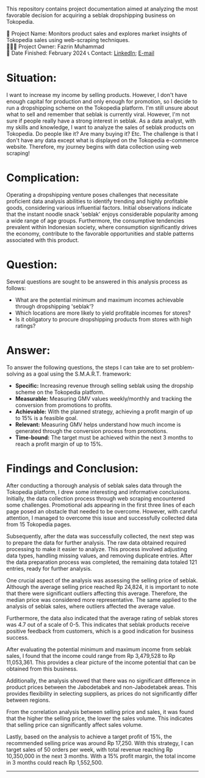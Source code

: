 This repository contains project documentation aimed at analyzing the most favorable decision for acquiring a seblak dropshipping business on Tokopedia.

🚩 Project Name: Monitors product sales and explores market insights of Tokopedia sales using web-scraping techniques.  
🙋🏻‍♂️ Project Owner: Fazrin Muhammad  
🏁 Date Finished: February 2024
📞 Contact: [LinkedIn](https://www.linkedin.com/in/fazrin-muhammad-199098153/); [E-mail](mailto:fazriinmuhammad@gmail.com)

# Situation:
I want to increase my income by selling products. However, I don't have enough capital for production and only enough for promotion, so I decide to run a dropshipping scheme on the Tokopedia platform. I'm still unsure about what to sell and remember that seblak is currently viral. However, I'm not sure if people really have a strong interest in seblak. As a data analyst, with my skills and knowledge, I want to analyze the sales of seblak products on Tokopedia. Do people like it? Are many buying it? Etc. The challenge is that I don't have any data except what is displayed on the Tokopedia e-commerce website. Therefore, my journey begins with data collection using web scraping!

# Complication:
Operating a dropshipping venture poses challenges that necessitate proficient data analysis abilities to identify trending and highly profitable goods, considering various influential factors. Initial observations indicate that the instant noodle snack 'seblak' enjoys considerable popularity among a wide range of age groups. Furthermore, the consumptive tendencies prevalent within Indonesian society, where consumption significantly drives the economy, contribute to the favorable opportunities and stable patterns associated with this product.

# Question:
Several questions are sought to be answered in this analysis process as follows:
- What are the potential minimum and maximum incomes achievable through dropshipping 'seblak'?
- Which locations are more likely to yield profitable incomes for stores?
- Is it obligatory to procure dropshipping products from stores with high ratings?

# Answer:
To answer the following questions, the steps I can take are to set problem-solving as a goal using the S.M.A.R.T. framework:
- **Specific:** Increasing revenue through selling seblak using the dropship scheme on the Tokopedia platform.
- **Measurable:** Measuring GMV values weekly/monthly and tracking the conversion from promotions to profits.
- **Achievable:** With the planned strategy, achieving a profit margin of up to 15% is a feasible goal.
- **Relevant:** Measuring GMV helps understand how much income is generated through the conversion process from promotions.
- **Time-bound:** The target must be achieved within the next 3 months to reach a profit margin of up to 15%.

# Findings and Conclusion:
After conducting a thorough analysis of seblak sales data through the Tokopedia platform, I drew some interesting and informative conclusions. Initially, the data collection process through web scraping encountered some challenges. Promotional ads appearing in the first three lines of each page posed an obstacle that needed to be overcome. However, with careful attention, I managed to overcome this issue and successfully collected data from 15 Tokopedia pages.

Subsequently, after the data was successfully collected, the next step was to prepare the data for further analysis. The raw data obtained required processing to make it easier to analyze. This process involved adjusting data types, handling missing values, and removing duplicate entries. After the data preparation process was completed, the remaining data totaled 121 entries, ready for further analysis.

One crucial aspect of the analysis was assessing the selling price of seblak. Although the average selling price reached Rp 24,824, it is important to note that there were significant outliers affecting this average. Therefore, the median price was considered more representative. The same applied to the analysis of seblak sales, where outliers affected the average value.

Furthermore, the data also indicated that the average rating of seblak stores was 4.7 out of a scale of 0-5. This indicates that seblak products receive positive feedback from customers, which is a good indication for business success.

After evaluating the potential minimum and maximum income from seblak sales, I found that the income could range from Rp 3,479,528 to Rp 11,053,361. This provides a clear picture of the income potential that can be obtained from this business.

Additionally, the analysis showed that there was no significant difference in product prices between the Jabodetabek and non-Jabodetabek areas. This provides flexibility in selecting suppliers, as prices do not significantly differ between regions.

From the correlation analysis between selling price and sales, it was found that the higher the selling price, the lower the sales volume. This indicates that selling price can significantly affect sales volume.

Lastly, based on the analysis to achieve a target profit of 15%, the recommended selling price was around Rp 17,250. With this strategy, I can target sales of 50 orders per week, with total revenue reaching Rp 10,350,000 in the next 3 months. With a 15% profit margin, the total income in 3 months could reach Rp 1,552,500.

---
